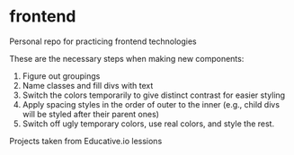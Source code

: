 # frontend
Personal repo for practicing frontend technologies

These are the necessary steps when making new components:
1. Figure out groupings
2. Name classes and fill divs with text
3. Switch the colors temporarily to give distinct contrast for easier styling
4. Apply spacing styles in the order of outer to the inner (e.g., child divs will be styled after their parent ones)
5. Switch off ugly temporary colors, use real colors, and style the rest.

Projects taken from Educative.io lessions
